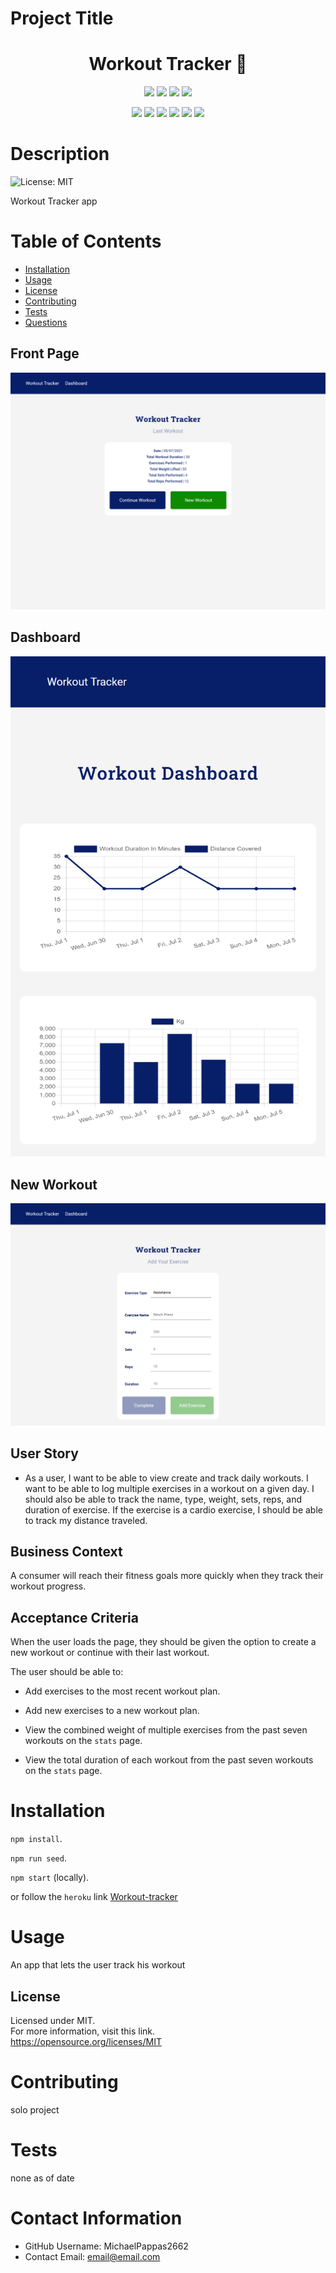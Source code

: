 
# Project Title

  <h1 align="center">Workout Tracker 👋</h1>

  <p align="center">
    <img src="https://img.shields.io/github/repo-size/MichaelPappas2662/Workout-Tracker" />
    <img src="https://img.shields.io/github/languages/top/MichaelPappas2662/Workout-Tracker"  />
    <img src="https://img.shields.io/github/issues/MichaelPappas2662/Workout-Tracker" />
    <img src="https://img.shields.io/github/last-commit/MichaelPappas2662/Workout-Tracker" >
</p>

<p align="center">
    <img src="https://img.shields.io/badge/Javascript-yellow" />
    <img src="https://img.shields.io/badge/Morgan-blue"  />
    <img src="https://img.shields.io/badge/-node.js-green" />
    <img src="https://img.shields.io/badge/-Heroku-red" >
    <img src="https://img.shields.io/badge/-MongoDB-lightgrey" />
    <img src="https://img.shields.io/badge/-AtlasDB-orange" />
</p>

# Description

  ![License: MIT](https://img.shields.io/badge/License-MIT-yellow.svg)

  Workout Tracker app

# Table of Contents

* [Installation](#-Installation)
* [Usage](#-Usage)
* [License](#-Installation)
* [Contributing](#-Contributing)
* [Tests](#-Tests)
* [Questions](#-Contact-Information)

## Front Page

![frontPage](./public/img/frontPage.png)

## Dashboard

![dashboard](./public/img/dashboard.png)

## New Workout

![newExercise](./public/img/addNewEX.png)

## User Story

* As a user, I want to be able to view create and track daily workouts. I want to be able to log multiple exercises in a workout on a given day. I should also be able to track the name, type, weight, sets, reps, and duration of exercise. If the exercise is a cardio exercise, I should be able to track my distance traveled.

## Business Context

A consumer will reach their fitness goals more quickly when they track their workout progress.

## Acceptance Criteria

When the user loads the page, they should be given the option to create a new workout or continue with their last workout.

The user should be able to:

* Add exercises to the most recent workout plan.

* Add new exercises to a new workout plan.

* View the combined weight of multiple exercises from the past seven workouts on the `stats` page.

* View the total duration of each workout from the past seven workouts on the `stats` page.

# Installation

  `npm install`.

  `npm run seed`.

  `npm start` (locally).

  or follow the `heroku`  link [Workout-tracker](https://workout-tracker2662.herokuapp.com/)

# Usage

  An app that lets the user track his workout

## License

  Licensed under MIT.<br/>
  For more information, visit this link.<br/>
  <https://opensource.org/licenses/MIT>
  
# Contributing

 solo project

# Tests

  none as of date

# Contact Information

* GitHub Username: MichaelPappas2662
* Contact Email: email@email.com
  